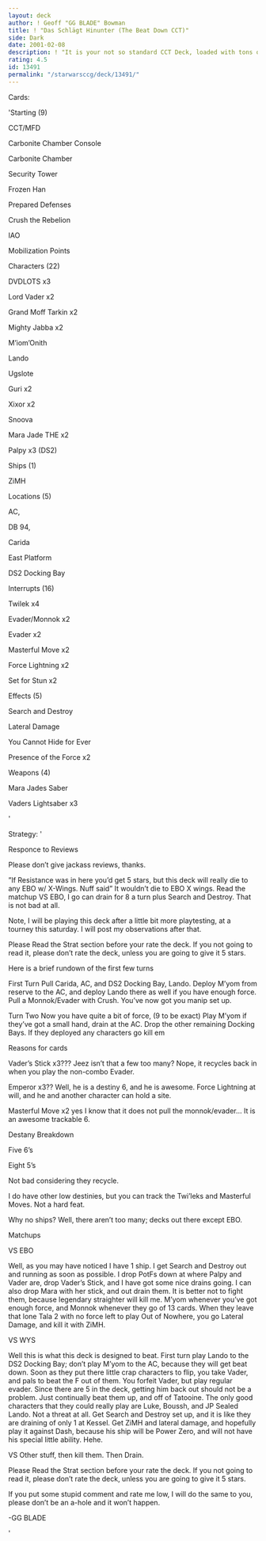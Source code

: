 ```yaml
---
layout: deck
author: ! Geoff "GG BLADE" Bowman
title: ! "Das Schlägt Hinunter (The Beat Down CCT)"
side: Dark
date: 2001-02-08
description: ! "It is your not so standard CCT Deck, loaded with tons of mains, lots of trackable destinies, and some nice tech."
rating: 4.5
id: 13491
permalink: "/starwarsccg/deck/13491/"
---
```

Cards: 

'Starting (9)

CCT/MFD

Carbonite Chamber Console

Carbonite Chamber 

Security Tower

Frozen Han

Prepared Defenses

Crush the Rebelion

IAO

Mobilization Points


Characters (22)

DVDLOTS x3

Lord Vader x2

Grand Moff Tarkin x2

Mighty Jabba x2

M&#8217;iom&#8217;Onith

Lando

Ugslote

Guri x2

Xixor x2

Snoova

Mara Jade THE x2

Palpy x3 (DS2)


Ships (1)

ZiMH


Locations (5)

AC, 

DB 94, 

Carida

East Platform

DS2 Docking Bay


Interrupts (16)

Twilek x4

Evader/Monnok x2

Evader x2

Masterful Move x2

Force Lightning x2

Set for Stun x2


Effects (5)

Search and Destroy

Lateral Damage

You Cannot Hide for Ever

Presence of the Force x2


Weapons (4)

Mara Jades Saber

Vaders Lightsaber x3

'

Strategy: '

Responce to Reviews



Please don’t give jackass reviews, thanks. 

”If Resistance was in here you’d get 5 stars, but this deck will really die to any EBO w/ X-Wings. Nuff said”  It wouldn’t die to EBO X wings.  Read the matchup VS EBO, I go can drain for 8 a turn plus Search and Destroy.  That is not bad at all.


Note, I will be playing this deck after a little bit more playtesting, at a tourney this saturday.  I will post my observations after that.


Please Read the Strat section before your rate the deck.  If you not going to read it, please don’t rate the deck, unless you are going to give it 5 stars.


Here is a brief rundown of the first few turns

First Turn  Pull Carida, AC, and DS2 Docking Bay, Lando.  Deploy M’yom from reserve to the AC, and deploy Lando there as well if you have enough force.  Pull a Monnok/Evader with Crush.  You’ve now got you manip set up.


Turn Two  Now you have quite a bit of force, (9 to be exact)  Play M’yom if they’ve got a small hand, drain at the AC.  Drop the other remaining Docking Bays.  If they deployed any characters go kill em


Reasons for cards

Vader’s Stick x3???  Jeez isn’t that a few too many?  Nope, it recycles back in when you play the non-combo Evader.  


Emperor x3??  Well, he is a destiny 6, and he is awesome.  Force Lightning at will, and he and another character can hold a site.


Masterful Move x2  yes I know that it does not pull the monnok/evader… It is an awesome trackable 6.


Destany Breakdown

Five 6’s

Eight 5’s


Not bad considering they recycle.

I do have other low destinies, but you can track the Twi’leks and Masterful Moves.  Not a hard feat. 


Why no ships?  Well, there aren’t too many; decks out there except EBO.  



Matchups


VS EBO

Well, as you may have noticed I have 1 ship.  I get Search and Destroy out and running as soon as possible.  I drop PotFs down at where Palpy and Vader are, drop Vader’s Stick, and I have got some nice drains going.  I can also drop Mara with her stick, and out drain them.  It is better not to fight them, because legendary straighter will kill me.  M’yom whenever you’ve got enough force, and Monnok whenever they go of 13 cards.  When they leave that lone Tala 2 with no force left to play Out of Nowhere, you go Lateral Damage, and kill it with ZiMH.


VS WYS

Well this is what this deck is designed to beat.  First turn play Lando to the DS2 Docking Bay; don’t play M’yom to the AC, because they will get beat down.  Soon as they put there little crap characters to flip, you take Vader, and pals to beat the F out of them.  You forfeit Vader, but play regular evader.  Since there are 5 in the deck, getting him back out should not be a problem.  Just continually beat them up, and off of Tatooine.  The only good characters that they could really play are Luke, Boussh, and JP Sealed Lando.  Not a threat at all.  Get Search and Destroy set up, and it is like they are draining of only 1 at Kessel.  Get ZiMH and lateral damage, and hopefully play it against Dash, because his ship will be Power Zero, and will not have his special little ability.  Hehe.


VS Other stuff, then kill them.  Then Drain.  


Please Read the Strat section before your rate the deck.  If you not going to read it, please don’t rate the deck, unless you are going to give it 5 stars.


If you put some stupid comment and rate me low, I will do the same to you, please don’t be an a-hole and it won’t happen.


-GG BLADE


'
